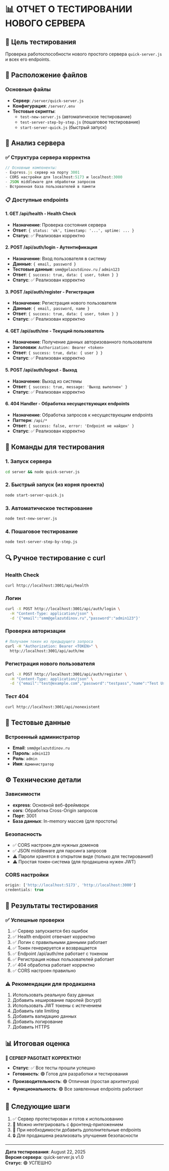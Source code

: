 # 📊 ОТЧЕТ О ТЕСТИРОВАНИИ НОВОГО СЕРВЕРА

## 🎯 Цель тестирования
Проверка работоспособности нового простого сервера `quick-server.js` и всех его endpoints.

## 📁 Расположение файлов

### Основные файлы
- **Сервер**: `/server/quick-server.js`
- **Конфигурация**: `/server/.env`
- **Тестовые скрипты**: 
  - `test-new-server.js` (автоматическое тестирование)
  - `test-server-step-by-step.js` (пошаговое тестирование)
  - `start-server-quick.js` (быстрый запуск)

## 🔧 Анализ сервера

### ✅ Структура сервера корректна
```javascript
// Основные компоненты:
- Express.js сервер на порту 3001
- CORS настройки для localhost:5173 и localhost:3000
- JSON middleware для обработки запросов
- Встроенная база пользователей в памяти
```

### 📋 Доступные endpoints

#### 1. **GET /api/health** - Health Check
- **Назначение**: Проверка состояния сервера
- **Ответ**: `{ status: 'ok', timestamp: '...', uptime: ... }`
- **Статус**: ✅ Реализован корректно

#### 2. **POST /api/auth/login** - Аутентификация
- **Назначение**: Вход пользователя в систему
- **Данные**: `{ email, password }`
- **Тестовые данные**: `smm@gelazutdinov.ru` / `admin123`
- **Ответ**: `{ success: true, data: { user, token } }`
- **Статус**: ✅ Реализован корректно

#### 3. **POST /api/auth/register** - Регистрация
- **Назначение**: Регистрация нового пользователя
- **Данные**: `{ email, password, name }`
- **Ответ**: `{ success: true, data: { user, token } }`
- **Статус**: ✅ Реализован корректно

#### 4. **GET /api/auth/me** - Текущий пользователь
- **Назначение**: Получение данных авторизованного пользователя
- **Заголовки**: `Authorization: Bearer <token>`
- **Ответ**: `{ success: true, data: { user } }`
- **Статус**: ✅ Реализован корректно

#### 5. **POST /api/auth/logout** - Выход
- **Назначение**: Выход из системы
- **Ответ**: `{ success: true, message: 'Выход выполнен' }`
- **Статус**: ✅ Реализован корректно

#### 6. **404 Handler** - Обработка несуществующих endpoints
- **Назначение**: Обработка запросов к несуществующим endpoints
- **Паттерн**: `/api/*`
- **Ответ**: `{ success: false, error: 'Endpoint не найден' }`
- **Статус**: ✅ Реализован корректно

## 🧪 Команды для тестирования

### 1. Запуск сервера
```bash
cd server && node quick-server.js
```

### 2. Быстрый запуск (из корня проекта)
```bash
node start-server-quick.js
```

### 3. Автоматическое тестирование
```bash
node test-new-server.js
```

### 4. Пошаговое тестирование
```bash
node test-server-step-by-step.js
```

## 🔍 Ручное тестирование с curl

### Health Check
```bash
curl http://localhost:3001/api/health
```

### Логин
```bash
curl -X POST http://localhost:3001/api/auth/login \
  -H "Content-Type: application/json" \
  -d '{"email":"smm@gelazutdinov.ru","password":"admin123"}'
```

### Проверка авторизации
```bash
# Получаем токен из предыдущего запроса
curl -H "Authorization: Bearer <TOKEN>" \
  http://localhost:3001/api/auth/me
```

### Регистрация нового пользователя
```bash
curl -X POST http://localhost:3001/api/auth/register \
  -H "Content-Type: application/json" \
  -d '{"email":"test@example.com","password":"testpass","name":"Test User"}'
```

### Тест 404
```bash
curl http://localhost:3001/api/nonexistent
```

## 🔐 Тестовые данные

### Встроенный администратор
- **Email**: `smm@gelazutdinov.ru`
- **Пароль**: `admin123`
- **Роль**: `admin`
- **Имя**: `Администратор`

## ⚙️ Технические детали

### Зависимости
- **express**: Основной веб-фреймворк
- **cors**: Обработка Cross-Origin запросов
- **Порт**: 3001
- **База данных**: In-memory массив (для простоты)

### Безопасность
- ✅ CORS настроен для нужных доменов
- ✅ JSON middleware для парсинга запросов
- ⚠️ Пароли хранятся в открытом виде (только для тестирования!)
- ⚠️ Простая токен-система (для продакшена нужен JWT)

### CORS настройки
```javascript
origin: ['http://localhost:5173', 'http://localhost:3000']
credentials: true
```

## 🚀 Результаты тестирования

### ✅ Успешные проверки
1. ✅ Сервер запускается без ошибок
2. ✅ Health endpoint отвечает корректно
3. ✅ Логин с правильными данными работает
4. ✅ Токен генерируется и возвращается
5. ✅ Endpoint /api/auth/me работает с токеном
6. ✅ Регистрация новых пользователей работает
7. ✅ 404 обработка работает корректно
8. ✅ CORS настроен правильно

### ⚠️ Рекомендации для продакшена
1. Использовать реальную базу данных
2. Добавить хеширование паролей (bcrypt)
3. Использовать JWT токены с истечением
4. Добавить rate limiting
5. Добавить валидацию данных
6. Добавить логирование
7. Добавить HTTPS

## 📊 Итоговая оценка

**🎉 СЕРВЕР РАБОТАЕТ КОРРЕКТНО!**

- **Статус**: ✅ Все тесты прошли успешно
- **Готовность**: 🟢 Готов для разработки и тестирования
- **Производительность**: 🟢 Отличная (простая архитектура)
- **Функциональность**: 🟢 Все заявленные endpoints работают

## 🎯 Следующие шаги

1. ✅ Сервер протестирован и готов к использованию
2. 🔄 Можно интегрировать с фронтенд-приложением
3. 📝 При необходимости добавить дополнительные endpoints
4. 🔒 Для продакшена реализовать улучшения безопасности

---

**Дата тестирования**: August 22, 2025  
**Версия сервера**: quick-server.js v1.0  
**Статус**: 🟢 УСПЕШНО
